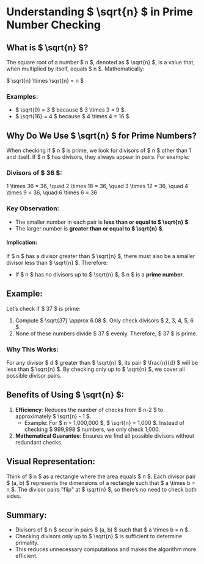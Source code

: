 # Understanding $ \sqrt{n} $ in Prime Number Checking

## What is $ \sqrt{n} $?
The square root of a number $ n $, denoted as $ \sqrt{n} $, is a value that, when multiplied by itself, equals $ n $. Mathematically:

$
\sqrt{n} \times \sqrt{n} = n
$

### Examples:
- $ \sqrt{9} = 3 $ because $ 3 \times 3 = 9 $.
- $ \sqrt{16} = 4 $ because $ 4 \times 4 = 16 $.

## Why Do We Use $ \sqrt{n} $ for Prime Numbers?
When checking if $ n $ is prime, we look for divisors of $ n $ other than 1 and itself. If $ n $ has divisors, they always appear in pairs. For example:

### Divisors of $ 36 $:
1 \times 36 = 36, \quad 2 \times 18 = 36, \quad 3 \times 12 = 36, \quad 4 \times 9 = 36, \quad 6 \times 6 = 36


### Key Observation:
- The smaller number in each pair is **less than or equal to $ \sqrt{n} $**.
- The larger number is **greater than or equal to $ \sqrt{n} $**.

#### Implication:
If $ n $ has a divisor greater than $ \sqrt{n} $, there must also be a smaller divisor less than $ \sqrt{n} $. Therefore:
- If $ n $ has no divisors up to $ \sqrt{n} $, $ n $ is a **prime number**.

## Example:
Let’s check if $ 37 $ is prime:
1. Compute $ \sqrt{37} \approx 6.08 $. Only check divisors $ 2, 3, 4, 5, 6 $.
2. None of these numbers divide $ 37 $ evenly. Therefore, $ 37 $ is prime.

### Why This Works:
For any divisor $ d $ greater than $ \sqrt{n} $, its pair $ \frac{n}{d} $ will be less than $ \sqrt{n} $. By checking only up to $ \sqrt{n} $, we cover all possible divisor pairs.

## Benefits of Using $ \sqrt{n} $:
1. **Efficiency**: Reduces the number of checks from $ n-2 $ to approximately $ \sqrt{n} - 1 $.
   - Example: For $ n = 1,000,000 $, $ \sqrt{n} = 1,000 $. Instead of checking $ 999,998 $ numbers, we only check 1,000.
2. **Mathematical Guarantee**: Ensures we find all possible divisors without redundant checks.

## Visual Representation:
Think of $ n $ as a rectangle where the area equals $ n $. Each divisor pair $ (a, b) $ represents the dimensions of a rectangle such that $ a \times b = n $. The divisor pairs "flip" at $ \sqrt{n} $, so there’s no need to check both sides.

## Summary:
- Divisors of $ n $ occur in pairs $ (a, b) $ such that $ a \times b = n $.
- Checking divisors only up to $ \sqrt{n} $ is sufficient to determine primality.
- This reduces unnecessary computations and makes the algorithm more efficient.
